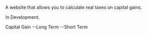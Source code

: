 A website that allows you to calculate real taxes on capital gains.

In Development.


Capital Gain
  --Long Term
  --Short Term
  

